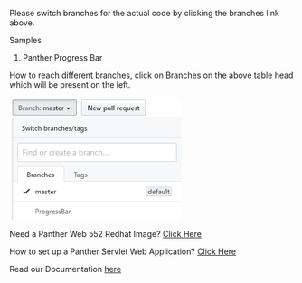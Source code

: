 Please switch branches for the actual code by clicking the branches link above.

Samples

1) Panther Progress Bar

How to reach different branches, click on Branches on the above table head which will be present on the left.


![](BootstrapSamples.png)

Need a Panther Web 552 Redhat Image? [Click Here](https://hub.docker.com/r/prolificspanther/pantherweb "Named link title") 

How to set up a Panther Servlet Web Application? [Click Here](https://github.com/ProlificsPanther/PantherWeb/releases "Named link title")

Read our Documentation [here](https://docs.prolifics.com)
